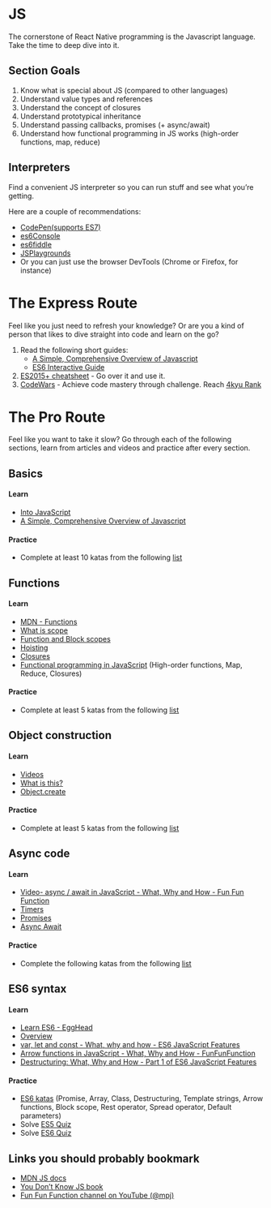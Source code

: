 # JS

The cornerstone of React Native programming is the Javascript language. Take the time to deep dive into it.

## Section Goals
1. Know what is special about JS (compared to other languages)
1. Understand value types and references
1. Understand the concept of closures
1. Understand prototypical inheritance
1. Understand passing callbacks, promises (+ async/await)
1. Understand how functional programming in JS works (high-order functions, map, reduce)

## Interpreters
Find a convenient JS interpreter so you can run stuff and see what you’re getting.

Here are a couple of recommendations:
* [CodePen(supports ES7)](https://codepen.io/)
* [es6Console](https://es6console.com/)
* [es6fiddle](http://www.es6fiddle.net/)
* [JSPlaygrounds](https://stephengrider.github.io/JSPlaygrounds/)
* Or you can just use the browser DevTools (Chrome or Firefox, for instance)

# The Express Route
Feel like you just need to refresh your knowledge? Or are you a kind of person that likes to dive straight into code and learn on the go?

1. Read the following short guides:
   * [A Simple, Comprehensive Overview of Javascript](https://betterexplained.com/articles/the-single-page-javascript-overview/)
   * [ES6 Interactive Guide](http://stack.formidable.com/es6-interactive-guide/#/)
2. [ES2015+ cheatsheet](https://devhints.io/es6) - Go over it and use it.
3. [CodeWars](https://www.codewars.com) - Achieve code mastery through challenge. Reach [4kyu Rank](https://www.codewars.com/about)

# The Pro Route

Feel like you want to take it slow? Go through each of the following sections, learn from articles and videos and practice after every section.

## Basics
#### Learn
* [Into JavaScript](https://github.com/getify/You-Dont-Know-JS/blob/1st-ed/up%20%26%20going/ch2.md)
* [A Simple, Comprehensive Overview of Javascript](https://betterexplained.com/articles/the-single-page-javascript-overview/)
#### Practice
* Complete at least 10 katas from the following [list](https://www.codewars.com/kata/search/javascript?q=&r%5B%5D=-8&tags=Fundamentals&beta=false&order_by=popularity+desc)

## Functions
#### Learn
* [MDN - Functions](https://developer.mozilla.org/en-US/docs/Web/JavaScript/Guide/Functions)
* [What is scope](https://github.com/getify/You-Dont-Know-JS/blob/1st-ed/scope%20%26%20closures/ch1.md)
* [Function and Block scopes](https://github.com/getify/You-Dont-Know-JS/blob/1st-ed/scope%20%26%20closures/ch3.md)
* [Hoisting](https://github.com/getify/You-Dont-Know-JS/blob/1st-ed/scope%20%26%20closures/ch4.md)
* [Closures](https://github.com/getify/You-Dont-Know-JS/blob/1st-ed/scope%20%26%20closures/ch5.md)
* [Functional programming in JavaScript](https://www.youtube.com/playlist?list=PL0zVEGEvSaeEd9hlmCXrk5yUyqUag-n84) (High-order functions, Map, Reduce, Closures)
#### Practice
* Complete at least 5 katas from the following [list](https://www.codewars.com/kata/search/javascript?beta=false&order_by=popularity+desc&q=&tags=Functions%2CFunctional+Programming%2CHigher-order+Functions)

## Object construction
#### Learn
* [Videos](https://www.youtube.com/playlist?list=PL0zVEGEvSaeHBZFy6Q8731rcwk0Gtuxub)
* [What is this?](https://github.com/getify/You-Dont-Know-JS/blob/1st-ed/this%20%26%20object%20prototypes/ch1.md)
* [Object.create](https://github.com/getify/You-Dont-Know-JS/blob/1st-ed/this%20%26%20object%20prototypes/ch5.md )
#### Practice
* Complete at least 5 katas from the following [list](https://www.codewars.com/kata/search/javascript?beta=false&order_by=popularity+desc&q=&tags=Objects%2CObject-oriented+Programming%2CClasses)

## Async code
#### Learn
* [Video- async / await in JavaScript - What, Why and How - Fun Fun Function](https://www.youtube.com/watch?v=568g8hxJJp4&index=4&list=PL0zVEGEvSaeHJppaRLrqjeTPnCH6vw-sm&t=0s)
* [Timers](https://medium.freecodecamp.org/javascript-timers-everything-you-need-to-know-5f31eaa37162)
* [Promises](https://github.com/getify/You-Dont-Know-JS/blob/1st-ed/async%20%26%20performance/ch3.md)
* [Async Await](https://hackernoon.com/an-ode-to-async-await-7da2dd3c2056)
#### Practice
* Complete the following katas from the following [list](https://www.codewars.com/collections/async-and-promises)

## ES6 syntax
#### Learn
* [Learn ES6 - EggHead](https://egghead.io/courses/learn-es6-ecmascript-2015)
* [Overview](https://github.com/getify/You-Dont-Know-JS/blob/1st-ed/es6%20%26%20beyond/ch2.md)
* [var, let and const - What, why and how - ES6 JavaScript Features](https://www.youtube.com/watch?v=sjyJBL5fkp8&index=5&list=PL0zVEGEvSaeHJppaRLrqjeTPnCH6vw-sm&t=0s)
* [Arrow functions in JavaScript - What, Why and How - FunFunFunction](https://www.youtube.com/watch?v=6sQDTgOqh-I&index=7&list=PL0zVEGEvSaeHJppaRLrqjeTPnCH6vw-sm&t=0s)
* [Destructuring: What, Why and How - Part 1 of ES6 JavaScript Features](https://www.youtube.com/watch?v=PB_d3uBkQPs&index=8&list=PL0zVEGEvSaeHJppaRLrqjeTPnCH6vw-sm&t=0s)
#### Practice
* [ES6 katas](http://es6katas.org/) (Promise, Array, Class, Destructuring, Template strings, Arrow functions, Block scope, Rest operator, Spread operator, Default parameters)
* Solve [ES5 Quiz](http://dmitrysoshnikov.com/ecmascript/the-quiz/)
* Solve [ES6 Quiz](http://perfectionkills.com/javascript-quiz-es6/)

## Links you should probably bookmark
* [MDN JS docs](https://developer.mozilla.org/bm/docs/Web/JavaScript)
* [You Don’t Know JS book](https://github.com/getify/You-Dont-Know-JS)
* [Fun Fun Function channel on YouTube (@mpj)](https://www.youtube.com/channel/UCO1cgjhGzsSYb1rsB4bFe4Q)
